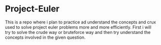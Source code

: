 # Project-Euler
This is a repo where i plan to practice ad understand the concepts and crux used to solve project euler problems  more and more efficiently.
First i will try to solve the crude way or bruteforce way and then try understand the concepts involved in the given question.
